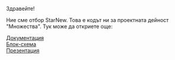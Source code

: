 Здравейте!

Ние сме отбор StarNew. Това е кодът ни за проектната дейност "Множества". Тук може да откриете още:

<a href = "https://codingburgas-my.sharepoint.com/:b:/g/personal/srandonova18_codingburgas_bg/EZd_Hk1U0rlNlBlYGIyPZkUBegwjbU7eg3VxMWxOdPr_Rg?e=kKNjfw">Документация</a>
<br>
<a href = "https://codingburgas-my.sharepoint.com/:i:/g/personal/srandonova18_codingburgas_bg/Eexc-u41rNtImgmxhZSE43ABE4MdHXDeZ6QLPSzOSpNUhw?e=7Tf15K"> Блок-схема </a>
<br>
<a href = ""> Презентация </a>
<br>
